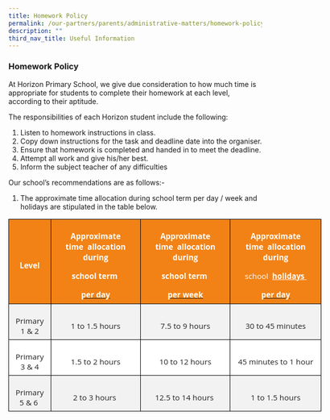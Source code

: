 ```yaml
---
title: Homework Policy
permalink: /our-partners/parents/administrative-matters/homework-policy/
description: ""
third_nav_title: Useful Information
---
```

### **Homework Policy**

At Horizon Primary School, we give due consideration to how much time is appropriate for students to complete their homework at each level, according to their aptitude.

The responsibilities of each Horizon student include the following:

1. Listen to homework instructions in class.
2. Copy down instructions for the task and deadline date into the organiser.
3. Ensure that homework is completed and handed in to meet the deadline.
4. Attempt all work and give his/her best.
5. Inform the subject teacher of any difficulties

Our school’s recommendations are as follows:-

1. The approximate time allocation during school term per day / week and holidays are stipulated
    in the table below.
	
<table style="width:466.5pt;background:white;border-collapse:collapse;border:none;
 mso-border-alt:solid #EAEAEA .75pt;mso-yfti-tbllook:1184;mso-padding-alt:0in 0in 0in 0in" width="622" cellpadding="0" cellspacing="0" border="1" class="MsoNormalTable"><tbody><tr style="mso-yfti-irow:0;mso-yfti-firstrow:yes"><td style="border:solid black 1.0pt;mso-border-alt:solid black .75pt;
  background:#F28216;padding:5.25pt 5.25pt 5.25pt 5.25pt"><p style="margin-bottom:0in;text-align:center;
  line-height:normal" align="center" class="MsoNormal"><b><span style="font-size:11.5pt;font-family:&quot;Open Sans&quot;,sans-serif;
  mso-fareast-font-family:&quot;Times New Roman&quot;;color:white">Level</span></b></p></td><td style="border:solid black 1.0pt;border-left:none;mso-border-left-alt:
  solid black .75pt;mso-border-alt:solid black .75pt;background:#F28216;
  padding:5.25pt 5.25pt 5.25pt 5.25pt"><p style="margin-bottom:0in;text-align:center;
  line-height:15.75pt" align="center" class="MsoNormal"><b><span style="font-size:11.5pt;font-family:&quot;Open Sans&quot;,sans-serif;
  mso-fareast-font-family:&quot;Times New Roman&quot;;color:white">Approximate time&nbsp;&nbsp;allocation during</span></b></p><p style="margin-bottom:0in;text-align:center;
  line-height:15.75pt" align="center" class="MsoNormal"><b><span style="font-size:11.5pt;font-family:&quot;Open Sans&quot;,sans-serif;
  mso-fareast-font-family:&quot;Times New Roman&quot;;color:white">school term&nbsp;</span></b></p><p style="margin-bottom:0in;text-align:center;
  line-height:15.75pt" align="center" class="MsoNormal"><b><u><span style="font-size:11.5pt;font-family:&quot;Open Sans&quot;,sans-serif;
  mso-fareast-font-family:&quot;Times New Roman&quot;;color:white">per day</span></u></b><b><span style="font-size:11.5pt;font-family:&quot;Open Sans&quot;,sans-serif;mso-fareast-font-family:
  &quot;Times New Roman&quot;;color:white"></span></b></p></td><td style="border:solid black 1.0pt;border-left:none;mso-border-left-alt:
  solid black .75pt;mso-border-alt:solid black .75pt;background:#F28216;
  padding:5.25pt 5.25pt 5.25pt 5.25pt"><p style="margin-bottom:0in;text-align:center;
  line-height:15.75pt" align="center" class="MsoNormal"><b><span style="font-size:11.5pt;font-family:&quot;Open Sans&quot;,sans-serif;
  mso-fareast-font-family:&quot;Times New Roman&quot;;color:white">Approximate time&nbsp;&nbsp;allocation during</span></b></p><p style="margin-bottom:0in;text-align:center;
  line-height:15.75pt" align="center" class="MsoNormal"><b><span style="font-size:11.5pt;font-family:&quot;Open Sans&quot;,sans-serif;
  mso-fareast-font-family:&quot;Times New Roman&quot;;color:white">school term&nbsp;</span></b></p><p style="margin-bottom:0in;text-align:center;
  line-height:15.75pt" align="center" class="MsoNormal"><b><u><span style="font-size:11.5pt;font-family:&quot;Open Sans&quot;,sans-serif;
  mso-fareast-font-family:&quot;Times New Roman&quot;;color:white">per week</span></u></b><b><span style="font-size:11.5pt;font-family:&quot;Open Sans&quot;,sans-serif;mso-fareast-font-family:
  &quot;Times New Roman&quot;;color:white"></span></b></p></td><td style="border:solid black 1.0pt;border-left:none;mso-border-left-alt:
  solid black .75pt;mso-border-alt:solid black .75pt;background:#F28216;
  padding:5.25pt 5.25pt 5.25pt 5.25pt"><p style="margin-bottom:0in;text-align:center;
  line-height:15.75pt" align="center" class="MsoNormal"><b><span style="font-size:11.5pt;font-family:&quot;Open Sans&quot;,sans-serif;
  mso-fareast-font-family:&quot;Times New Roman&quot;;color:white">Approximate time&nbsp;&nbsp;allocation during</span></b></p><p style="margin-bottom:0in;text-align:center;
  line-height:15.75pt" align="center" class="MsoNormal"><span style="font-size:11.5pt;font-family:&quot;Open Sans&quot;,sans-serif;
  mso-fareast-font-family:&quot;Times New Roman&quot;;color:white">school&nbsp;&nbsp;<b><u>holidays&nbsp;</u></b></span></p><p style="margin-bottom:0in;text-align:center;
  line-height:15.75pt" align="center" class="MsoNormal"><b><u><span style="font-size:11.5pt;font-family:&quot;Open Sans&quot;,sans-serif;
  mso-fareast-font-family:&quot;Times New Roman&quot;;color:white">per day</span></u></b><b><span style="font-size:11.5pt;font-family:&quot;Open Sans&quot;,sans-serif;mso-fareast-font-family:
  &quot;Times New Roman&quot;;color:white"></span></b></p></td></tr><tr style="mso-yfti-irow:1"><td style="border:solid black 1.0pt;border-top:none;mso-border-top-alt:solid black .75pt;
  mso-border-alt:solid black .75pt;background:#F2F2F2;padding:5.25pt 5.25pt 5.25pt 5.25pt"><p style="margin-bottom:0in;text-align:center;
  line-height:normal" align="center" class="MsoNormal"><span style="font-size:11.5pt;font-family:&quot;Open Sans&quot;,sans-serif;
  mso-fareast-font-family:&quot;Times New Roman&quot;;color:#222222">Primary 1 &amp; 2</span></p></td><td style="border-top:none;border-left:none;border-bottom:solid black 1.0pt;
  border-right:solid black 1.0pt;mso-border-top-alt:solid black .75pt;
  mso-border-left-alt:solid black .75pt;mso-border-alt:solid black .75pt;
  background:#F2F2F2;padding:5.25pt 5.25pt 5.25pt 5.25pt"><p style="margin-bottom:0in;text-align:center;
  line-height:normal" align="center" class="MsoNormal"><span style="font-size:11.5pt;font-family:&quot;Open Sans&quot;,sans-serif;
  mso-fareast-font-family:&quot;Times New Roman&quot;;color:#222222">1 to 1.5 hours</span></p></td><td style="border-top:none;border-left:none;border-bottom:solid black 1.0pt;
  border-right:solid black 1.0pt;mso-border-top-alt:solid black .75pt;
  mso-border-left-alt:solid black .75pt;mso-border-alt:solid black .75pt;
  background:#F2F2F2;padding:5.25pt 5.25pt 5.25pt 5.25pt"><p style="margin-bottom:0in;text-align:center;
  line-height:normal" align="center" class="MsoNormal"><span style="font-size:11.5pt;font-family:&quot;Open Sans&quot;,sans-serif;
  mso-fareast-font-family:&quot;Times New Roman&quot;;color:#222222">7.5 to 9 hours</span></p></td><td style="border-top:none;border-left:none;border-bottom:solid black 1.0pt;
  border-right:solid black 1.0pt;mso-border-top-alt:solid black .75pt;
  mso-border-left-alt:solid black .75pt;mso-border-alt:solid black .75pt;
  background:#F2F2F2;padding:5.25pt 5.25pt 5.25pt 5.25pt"><p style="margin-bottom:0in;text-align:center;
  line-height:normal" align="center" class="MsoNormal"><span style="font-size:11.5pt;font-family:&quot;Open Sans&quot;,sans-serif;
  mso-fareast-font-family:&quot;Times New Roman&quot;;color:#222222">30 to 45 minutes</span></p></td></tr><tr style="mso-yfti-irow:2"><td style="border:solid black 1.0pt;border-top:none;mso-border-top-alt:solid black .75pt;
  mso-border-alt:solid black .75pt;padding:5.25pt 5.25pt 5.25pt 5.25pt"><p style="margin-bottom:0in;text-align:center;
  line-height:normal" align="center" class="MsoNormal"><span style="font-size:11.5pt;font-family:&quot;Open Sans&quot;,sans-serif;
  mso-fareast-font-family:&quot;Times New Roman&quot;;color:#222222">Primary 3 &amp; 4</span></p></td><td style="border-top:none;border-left:none;border-bottom:solid black 1.0pt;
  border-right:solid black 1.0pt;mso-border-top-alt:solid black .75pt;
  mso-border-left-alt:solid black .75pt;mso-border-alt:solid black .75pt;
  padding:5.25pt 5.25pt 5.25pt 5.25pt"><p style="margin-bottom:0in;text-align:center;
  line-height:normal" align="center" class="MsoNormal"><span style="font-size:11.5pt;font-family:&quot;Open Sans&quot;,sans-serif;
  mso-fareast-font-family:&quot;Times New Roman&quot;;color:#222222">1.5 to 2 hours</span></p></td><td style="border-top:none;border-left:none;border-bottom:solid black 1.0pt;
  border-right:solid black 1.0pt;mso-border-top-alt:solid black .75pt;
  mso-border-left-alt:solid black .75pt;mso-border-alt:solid black .75pt;
  padding:5.25pt 5.25pt 5.25pt 5.25pt"><p style="margin-bottom:0in;text-align:center;
  line-height:normal" align="center" class="MsoNormal"><span style="font-size:11.5pt;font-family:&quot;Open Sans&quot;,sans-serif;
  mso-fareast-font-family:&quot;Times New Roman&quot;;color:#222222">10 to 12 hours</span></p></td><td style="border-top:none;border-left:none;border-bottom:solid black 1.0pt;
  border-right:solid black 1.0pt;mso-border-top-alt:solid black .75pt;
  mso-border-left-alt:solid black .75pt;mso-border-alt:solid black .75pt;
  padding:5.25pt 5.25pt 5.25pt 5.25pt"><p style="margin-bottom:0in;text-align:center;
  line-height:normal" align="center" class="MsoNormal"><span style="font-size:11.5pt;font-family:&quot;Open Sans&quot;,sans-serif;
  mso-fareast-font-family:&quot;Times New Roman&quot;;color:#222222">45 minutes to 1 hour</span></p></td></tr><tr style="mso-yfti-irow:3;mso-yfti-lastrow:yes"><td style="border:solid black 1.0pt;border-top:none;mso-border-top-alt:solid black .75pt;
  mso-border-alt:solid black .75pt;background:#F2F2F2;padding:5.25pt 5.25pt 5.25pt 5.25pt"><p style="margin-bottom:0in;text-align:center;
  line-height:normal" align="center" class="MsoNormal"><span style="font-size:11.5pt;font-family:&quot;Open Sans&quot;,sans-serif;
  mso-fareast-font-family:&quot;Times New Roman&quot;;color:#222222">Primary 5 &amp; 6&nbsp;</span></p></td><td style="border-top:none;border-left:none;border-bottom:solid black 1.0pt;
  border-right:solid black 1.0pt;mso-border-top-alt:solid black .75pt;
  mso-border-left-alt:solid black .75pt;mso-border-alt:solid black .75pt;
  background:#F2F2F2;padding:5.25pt 5.25pt 5.25pt 5.25pt"><p style="margin-bottom:0in;text-align:center;
  line-height:normal" align="center" class="MsoNormal"><span style="font-size:11.5pt;font-family:&quot;Open Sans&quot;,sans-serif;
  mso-fareast-font-family:&quot;Times New Roman&quot;;color:#222222">2 to 3 hours&nbsp;</span></p></td><td style="border-top:none;border-left:none;border-bottom:solid black 1.0pt;
  border-right:solid black 1.0pt;mso-border-top-alt:solid black .75pt;
  mso-border-left-alt:solid black .75pt;mso-border-alt:solid black .75pt;
  background:#F2F2F2;padding:5.25pt 5.25pt 5.25pt 5.25pt"><p style="margin-bottom:0in;text-align:center;
  line-height:normal" align="center" class="MsoNormal"><span style="font-size:11.5pt;font-family:&quot;Open Sans&quot;,sans-serif;
  mso-fareast-font-family:&quot;Times New Roman&quot;;color:#222222">12.5 to 14 hours&nbsp;</span></p></td><td style="border-top:none;border-left:none;border-bottom:solid black 1.0pt;
  border-right:solid black 1.0pt;mso-border-top-alt:solid black .75pt;
  mso-border-left-alt:solid black .75pt;mso-border-alt:solid black .75pt;
  background:#F2F2F2;padding:5.25pt 5.25pt 5.25pt 5.25pt"><p style="margin-bottom:0in;text-align:center;
  line-height:normal" align="center" class="MsoNormal"><span style="font-size:11.5pt;font-family:&quot;Open Sans&quot;,sans-serif;
  mso-fareast-font-family:&quot;Times New Roman&quot;;color:#222222">1 to 1.5 hours</span></p></td></tr></tbody></table>